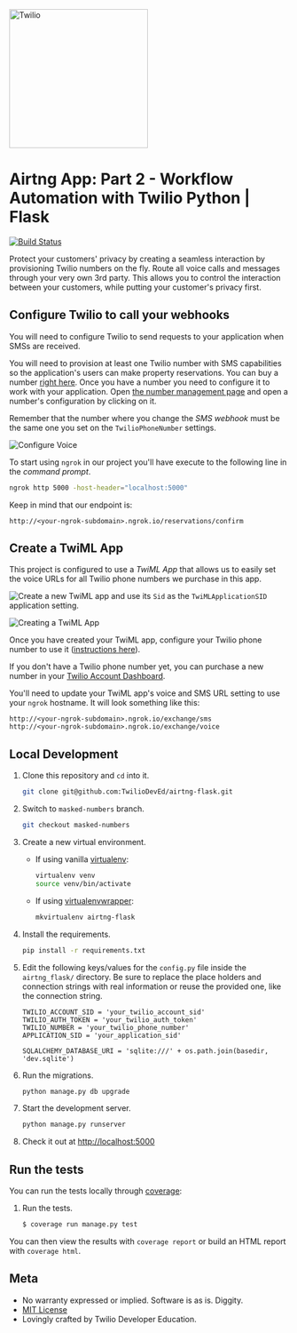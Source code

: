 <a href="https://www.twilio.com">
  <img src="https://static0.twilio.com/marketing/bundles/marketing/img/logos/wordmark-red.svg" alt="Twilio" width="250" />
</a>

# Airtng App: Part 2 - Workflow Automation with Twilio Python | Flask

[![Build Status](https://travis-ci.org/TwilioDevEd/airtng-masked-numbers-flask.svg?branch=master)](https://travis-ci.org/TwilioDevEd/airtng-masked-numbers-flask)

Protect your customers' privacy by creating a seamless interaction by provisioning Twilio numbers on the fly. Route all voice calls and messages through your very own 3rd party. This allows you to control the interaction between your customers, while putting your customer's privacy first.

## Configure Twilio to call your webhooks

You will need to configure Twilio to send requests to your application when SMSs are received.

You will need to provision at least one Twilio number with SMS capabilities so the application's users can make property reservations. You can buy a number [right here](https://www.twilio.com/user/account/phone-numbers/search). Once you have a number you need to configure it to work with your application. Open [the number management page](https://www.twilio.com/user/account/phone-numbers/incoming) and open a number's configuration by clicking on it.

Remember that the number where you change the _SMS webhook_ must be the same one you set on the `TwilioPhoneNumber` settings.

![Configure Voice](http://howtodocs.s3.amazonaws.com/twilio-number-config-all-med.gif)

 To start using `ngrok` in our project you'll have execute to the following line in the _command prompt_.

```bash
ngrok http 5000 -host-header="localhost:5000"
```

Keep in mind that our endpoint is:

```
http://<your-ngrok-subdomain>.ngrok.io/reservations/confirm
```


## Create a TwiML App

This project is configured to use a _TwiML App_ that allows us to easily set the voice URLs for all Twilio phone numbers we purchase in this app.

![Create a new TwiML app](https://www.twilio.com/console/sms/runtime/twiml-apps) and use its `Sid` as the `TwiMLApplicationSID` application setting.

![Creating a TwiML App](http://howtodocs.s3.amazonaws.com/call-tracking-twiml-app.gif)

Once you have created your TwiML app, configure your Twilio phone number to use it ([instructions here](https://www.twilio.com/help/faq/twilio-client/how-do-i-create-a-twiml-app)).

If you don't have a Twilio phone number yet, you can purchase a new number in your [Twilio Account Dashboard](https://www.twilio.com/user/account/phone-numbers/incoming).

You'll need to update your TwiML app's voice and SMS URL setting to use your `ngrok` hostname. It will look something like this:

```
http://<your-ngrok-subdomain>.ngrok.io/exchange/sms
http://<your-ngrok-subdomain>.ngrok.io/exchange/voice
```

## Local Development

1. Clone this repository and `cd` into it.

   ```bash
   git clone git@github.com:TwilioDevEd/airtng-flask.git
   ```

1. Switch to `masked-numbers` branch.

    ```bash
    git checkout masked-numbers
    ```

1. Create a new virtual environment.

   - If using vanilla [virtualenv](https://virtualenv.pypa.io/en/latest/):

       ```bash
       virtualenv venv
       source venv/bin/activate
       ```

   - If using [virtualenvwrapper](https://virtualenvwrapper.readthedocs.org/en/latest/):

       ```bash
       mkvirtualenv airtng-flask
       ```

1. Install the requirements.

   ```bash
   pip install -r requirements.txt
   ```

1. Edit the following keys/values for the `config.py` file inside the  `airtng_flask/` directory. Be sure to replace the place holders and connection strings with real information or reuse the provided one, like the connection string.

   ```
   TWILIO_ACCOUNT_SID = 'your_twilio_account_sid'
   TWILIO_AUTH_TOKEN = 'your_twilio_auth_token'
   TWILIO_NUMBER = 'your_twilio_phone_number'
   APPLICATION_SID = 'your_application_sid'

   SQLALCHEMY_DATABASE_URI = 'sqlite:///' + os.path.join(basedir, 'dev.sqlite')
   ```

1. Run the migrations.

   ```bash
   python manage.py db upgrade
   ```

1. Start the development server.

   ```bash
   python manage.py runserver
   ```

1. Check it out at [http://localhost:5000](http://localhost:5000)


## Run the tests

You can run the tests locally through [coverage](http://coverage.readthedocs.org/):

1. Run the tests.

    ```bash
    $ coverage run manage.py test
    ```

You can then view the results with `coverage report` or build an HTML report with `coverage html`.

## Meta

* No warranty expressed or implied. Software is as is. Diggity.
* [MIT License](http://www.opensource.org/licenses/mit-license.html)
* Lovingly crafted by Twilio Developer Education.
